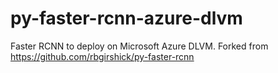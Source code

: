 # py-faster-rcnn-azure-dlvm
Faster RCNN to deploy on Microsoft Azure DLVM. Forked from https://github.com/rbgirshick/py-faster-rcnn 
